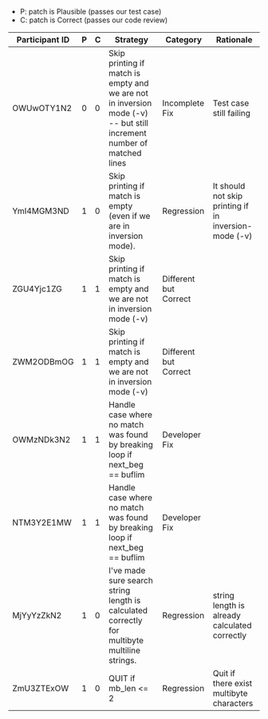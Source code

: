 * P: patch is Plausible (passes our test case)
* C: patch is Correct (passes our code review)

| Participant ID | P | C | Strategy | Category | Rationale |
| -- | -- | -- | -- | -- | -- |
| OWUwOTY1N2 | 0 | 0 | Skip printing if match is empty and we are not in inversion mode (-v) -- but still increment number of matched lines | Incomplete Fix | Test case still failing |
| YmI4MGM3ND | 1 | 0 | Skip printing if match is empty (even if we are in inversion mode). | Regression | It should not skip printing if in inversion-mode (-v) |
| ZGU4Yjc1ZG | 1 | 1 | Skip printing if match is empty and we are not in inversion mode (-v) | Different but Correct |  |
| ZWM2ODBmOG | 1 | 1 | Skip printing if match is empty and we are not in inversion mode (-v) | Different but Correct |  |
| OWMzNDk3N2 | 1 | 1 | Handle case where no match was found by breaking loop if next_beg == buflim | Developer Fix |  |
| NTM3Y2E1MW | 1 | 1 | Handle case where no match was found by breaking loop if next_beg == buflim | Developer Fix |  |
| MjYyYzZkN2 | 1 | 0 | I've made sure search string length is calculated correctly for multibyte multiline strings. | Regression | string length is already calculated correctly |
| ZmU3ZTExOW | 1 | 0 | QUIT if mb_len <= 2 | Regression | Quit if there exist multibyte characters |
